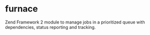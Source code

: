 furnace
=======

Zend Framework 2 module to manage jobs in a prioritized queue with dependencies, status reporting and tracking.
